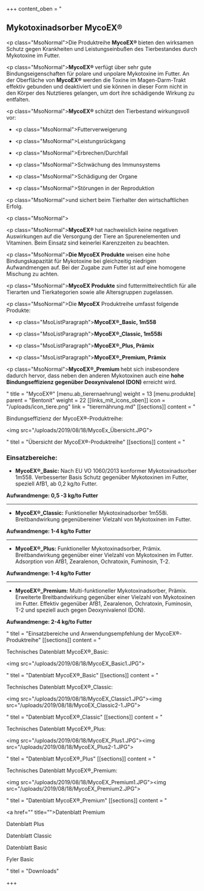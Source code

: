 +++
content_oben = "<h2><strong>Mykotoxinadsorber MycoEX®</strong></h2><p class=\"MsoNormal\">Die Produktreihe <strong>MycoEX® </strong>bieten den wirksamen Schutz gegen Krankheiten und Leistungseinbußen des Tierbestandes durch Mykotoxine im Futter.</p><p class=\"MsoNormal\"><strong>MycoEX® </strong>verfügt über sehr gute Bindungseigenschaften für polare und unpolare Mykotoxine im Futter. An der Oberfläche von <strong>MycoEX® </strong>werden die Toxine im Magen-Darm-Trakt effektiv gebunden und deaktiviert und sie können in dieser Form nicht in den Körper des Nutztieres gelangen, um dort ihre schädigende Wirkung zu entfalten.</p><p></p><p class=\"MsoNormal\"><strong>MycoEX® </strong>schützt den Tierbestand wirkungsvoll vor:</p><ul><li><p class=\"MsoNormal\">Futterverweigerung</p></li><li><p class=\"MsoNormal\">Leistungsrückgang</p></li><li><p class=\"MsoNormal\">Erbrechen/Durchfall</p></li><li><p class=\"MsoNormal\">Schwächung des Immunsystems</p></li><li><p class=\"MsoNormal\">Schädigung der Organe</p></li><li><p class=\"MsoNormal\">Störungen in der Reproduktion</p></li></ul><p class=\"MsoNormal\">und sichert beim Tierhalter den wirtschaftlichen Erfolg.</p><p class=\"MsoNormal\"></p><p class=\"MsoNormal\"><strong>MycoEX® </strong>hat nachweislich keine negativen Auswirkungen auf die Versorgung der Tiere an Spurenelementen und Vitaminen. Beim Einsatz<strong> </strong>sind keinerlei Karenzzeiten zu beachten.</p><p class=\"MsoNormal\"><strong>Die MycoEX Produkte </strong>weisen eine hohe Bindungskapazität für Mykotoxine bei gleichzeitig niedrigen Aufwandmengen auf. Bei der Zugabe zum Futter ist auf eine homogene Mischung zu achten.</p><p class=\"MsoNormal\"><strong>MycoEX Produkte</strong> sind futtermittelrechtlich für alle Tierarten und Tierkategorien sowie alle Altersgruppen zugelassen.</p><p class=\"MsoNormal\">Die <strong>MycoEX</strong> Produktreihe umfasst folgende Produkte:</p><ul><li><p class=\"MsoListParagraph\"><strong>MycoEX®_Basic, 1m558</strong></p></li><li><p class=\"MsoListParagraph\"><strong>MycoEX®_Classic, 1m558i</strong></p></li><li><p class=\"MsoListParagraph\"><strong>MycoEX®_Plus, Prämix</strong></p></li><li><p class=\"MsoListParagraph\"><strong>MycoEX®_Premium, Prämix</strong></p></li></ul><p class=\"MsoNormal\"><strong>MycoEX®_Premium </strong>hebt sich insbesondere dadurch hervor, dass neben den anderen Mykotoxinen auch eine <strong>hohe Bindungseffizienz gegenüber Deoxynivalenol (DON)</strong> erreicht wird.</p>"
title = "MycoEX®"
[menu.ab_tierernaehrung]
weight = 13
[menu.produkte]
parent = "Bentonit"
weight = 22
[[links_mit_icons_oben]]
icon = "/uploads/icon_tiere.png"
link = "tierernährung.md"
[[sections]]
content = "<p>Bindungseffizienz der MycoEX®-Produktreihe:</p><p><img src=\"/uploads/2019/08/18/MycoEx_Übersicht.JPG\"></p>"
titel = "Übersicht der MycoEX®-Produktreihe"
[[sections]]
content = "<h3>Einsatzbereiche:</h3><ul><li><p><strong>MycoEX®_Basic:</strong> Nach EU VO 1060/2013 konformer Mykotoxinadsorber 1m558. Verbesserter Basis Schutz gegenüber Mykotoxinen im Futter, speziell AfB1, ab 0,2 kg/to Futter.</p></li></ul><p><strong>Aufwandmenge: 0,5 -3 kg/to Futter</strong></p><hr><ul><li><p><strong>MycoEX®_Classic:</strong> Funktioneller Mykotoxinadsorber 1m558i. Breitbandwirkung gegenübereiner Vielzahl von Mykotoxinen im Futter.</p></li></ul><p><strong>Aufwandmenge: 1-4 kg/to Futter</strong></p><hr><ul><li><p><strong>MycoEX®_Plus:</strong> Funktioneller Mykotoxinadsorber, Prämix. Breitbandwirkung gegenüber einer Vielzahl von Mykotoxinen im Futter. Adsorption von AfB1, Zearalenon, Ochratoxin, Fuminosin, T-2.</p></li></ul><p><strong>Aufwandmenge: 1-4 kg/to Futter</strong></p><hr><ul><li><p><strong>MycoEX®_Premium:</strong> Multi-funktioneller Mykotoxinadsorber, Prämix. Erweiterte Breitbandwirkung gegenüber einer Vielzahl von Mykotoxinen im Futter. Effektiv gegenüber AfB1, Zearalenon, Ochratoxin, Fuminosin, T-2 und speziell auch gegen Deoxynivalenol (DON).</p></li></ul><p><strong>Aufwandmenge: 2-4 kg/to Futter</strong></p>"
titel = "Einsatzbereiche und Anwendungsempfehlung der MycoEX®-Produktreihe"
[[sections]]
content = "<p>Technisches Datenblatt MycoEX®_Basic:</p><p><img src=\"/uploads/2019/08/18/MycoEX_Basic1.JPG\"></p>"
titel = "Datenblatt MycoEX®_Basic"
[[sections]]
content = "<p>Technisches Datenblatt MycoEX®_Classic:</p><p><img src=\"/uploads/2019/08/18/MycoEX_Classic1.JPG\"><img src=\"/uploads/2019/08/18/MycoEX_Classic2-1.JPG\"></p>"
titel = "Datenblatt MycoEX®_Classic"
[[sections]]
content = "<p>Technisches Datenblatt MycoEX®_Plus:</p><p><img src=\"/uploads/2019/08/18/MycoEX_Plus1.JPG\"><img src=\"/uploads/2019/08/18/MycoEX_Plus2-1.JPG\"></p>"
titel = "Datenblatt MycoEX®_Plus"
[[sections]]
content = "<p>Technisches Datenblatt MycoEX®_Premium:</p><p><img src=\"/uploads/2019/08/18/MycoEX_Premium1.JPG\"><img src=\"/uploads/2019/08/18/MycoEX_Premium2.JPG\"></p>"
titel = "Datenblatt MycoEX®_Premium"
[[sections]]
content = "<p><a href=\"\" title=\"\">Datenblatt Premium</a></p><p>Datenblatt Plus</p><p>Datenblatt Classic</p><p>Datenblatt Basic</p><p>Fyler Basic</p>"
titel = "Downloads"

+++

